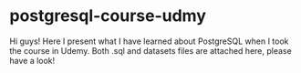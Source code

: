 # postgresql-course-udmy
Hi guys! Here I present what I have learned about PostgreSQL when I took the course in Udemy. Both .sql and datasets files are attached here, please have a look!
